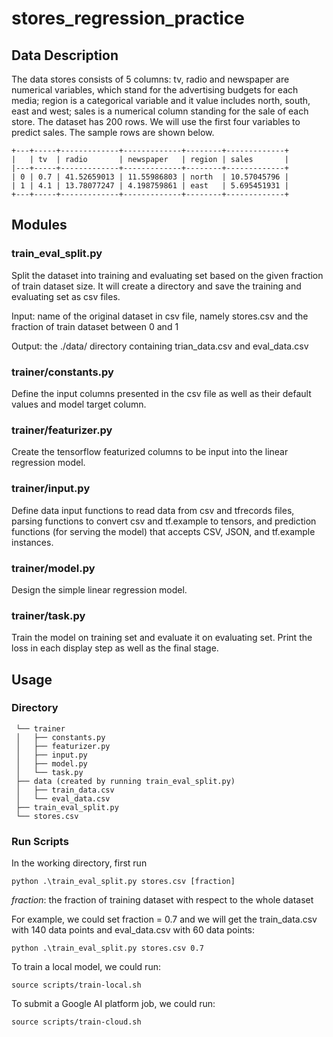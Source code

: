 # stores_regression_practice

## Data Description
The data stores consists of 5 columns: tv, radio and newspaper are numerical variables, which stand for the advertising budgets for each media; region is a categorical variable and it value includes north, south, east and west; sales is a numerical column standing for the sale of each store. The dataset has 200 rows. We will use the first four variables to predict sales. The sample rows are shown below.
```
+---+-----+-------------+-------------+--------+-------------+
|   | tv  | radio       | newspaper   | region | sales       |
|---+-----+-------------+-------------+--------+-------------+
| 0 | 0.7 | 41.52659013	| 11.55986803 | north  | 10.57045796 |
| 1 | 4.1 | 13.78077247	| 4.198759861 | east   | 5.695451931 |
+---+-----+-------------+-------------+--------+-------------+
```

## Modules
### train_eval_split.py
Split the dataset into training and evaluating set based on the given fraction of train dataset size. It will create a directory and save the training and evaluating set as csv files.

Input: name of the original dataset in csv file, namely stores.csv and the fraction of train dataset between 0 and 1

Output: the ./data/ directory containing trian_data.csv and eval_data.csv

### trainer/constants.py
Define the input columns presented in the csv file as well as their default values and model target column.

### trainer/featurizer.py
Create the tensorflow featurized columns to be input into the linear regression model.

### trainer/input.py
Define data input functions to read data from csv and tfrecords files, parsing functions to convert csv and tf.example to tensors, and prediction functions (for serving the model) that accepts CSV, JSON, and tf.example instances.

### trainer/model.py
Design the simple linear regression model.

### trainer/task.py
Train the model on training set and evaluate it on evaluating set. Print the loss in each display step as well as the final stage.

## Usage
### Directory
```
 └── trainer
 │   ├── constants.py
 │   ├── featurizer.py
 │   ├── input.py
 │   ├── model.py
 │   └── task.py
 ├── data (created by running train_eval_split.py)
 │   ├── train_data.csv
 │   └── eval_data.csv
 ├── train_eval_split.py
 └── stores.csv
```
### Run Scripts
In the working directory, first run
```
python .\train_eval_split.py stores.csv [fraction]
```

*fraction*: the fraction of training dataset with respect to the whole dataset

For example, we could set fraction = 0.7 and we will get the train_data.csv with 140 data points and eval_data.csv with 60 data points:
```
python .\train_eval_split.py stores.csv 0.7
```

To train a local model, we could run:
```
source scripts/train-local.sh
```

To submit a Google AI platform job, we could run:
```
source scripts/train-cloud.sh
```
